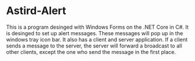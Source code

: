 # Astird-Alert
This is a program desinged with Windows Forms on the .NET Core in C#.
It is desinged to set up alert messages. These messages will pop up in the windows tray icon bar.
It also has a client and server application. 
If a client sends a message to the server, the server will forward a broadcast to all other clients, except the one who send the message in the first place.
